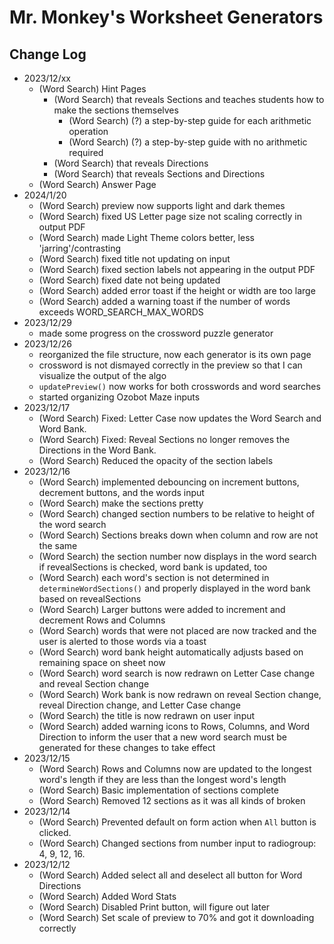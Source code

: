 # Mr. Monkey's Worksheet Generators

## Change Log
- 2023/12/xx
    - (Word Search) Hint Pages
        - (Word Search) that reveals Sections and teaches students how to make the sections themselves
            - (Word Search) (?) a step-by-step guide for each arithmetic operation
            - (Word Search) (?) a step-by-step guide with no arithmetic required
        - (Word Search) that reveals Directions
        - (Word Search) that reveals Sections and Directions
    - (Word Search) Answer Page
- 2024/1/20
    - (Word Search) preview now supports light and dark themes
    - (Word Search) fixed US Letter page size not scaling correctly in output PDF
    - (Word Search) made Light Theme colors better, less 'jarring'/contrasting
    - (Word Search) fixed title not updating on input
    - (Word Search) fixed section labels not appearing in the output PDF
    - (Word Search) fixed date not being updated
    - (Word Search) added error toast if the height or width are too large
    - (Word Search) added a warning toast if the number of words exceeds WORD_SEARCH_MAX_WORDS
- 2023/12/29
    - made some progress on the crossword puzzle generator
- 2023/12/26
    - reorganized the file structure, now each generator is its own page
    - crossword is not dismayed correctly in the preview so that I can visualize the output of the algo
    - `updatePreview()` now works for both crosswords and word searches
    - started organizing Ozobot Maze inputs
- 2023/12/17
    - (Word Search) Fixed: Letter Case now updates the Word Search and Word Bank.
    - (Word Search) Fixed: Reveal Sections no longer removes the Directions in the Word Bank.
    - (Word Search) Reduced the opacity of the section labels
- 2023/12/16
    - (Word Search) implemented debouncing on increment buttons, decrement buttons, and the words input
    - (Word Search) make the sections pretty
    - (Word Search) changed section numbers to be relative to height of the word search
    - (Word Search) Sections breaks down when column and row are not the same
    - (Word Search) the section number now displays in the word search if revealSections is checked, word bank is updated, too
    - (Word Search) each word's section is not determined in `determineWordSections()` and properly displayed in the word bank based on revealSections
    - (Word Search) Larger buttons were added to increment and decrement Rows and Columns
    - (Word Search) words that were not placed are now tracked and the user is alerted to those words via a toast
    - (Word Search) word bank height automatically adjusts based on remaining space on sheet now
    - (Word Search) word search is now redrawn on Letter Case change and reveal Section change
    - (Word Search) Work bank is now redrawn on reveal Section change, reveal Direction change, and Letter Case change
    - (Word Search) the title is now redrawn on user input
    - (Word Search) added warning icons to Rows, Columns, and Word Direction to inform the user that a new word search must be generated for these changes to take effect
- 2023/12/15
    - (Word Search) Rows and Columns now are updated to the longest word's length if they are less than the longest word's length
    - (Word Search) Basic implementation of sections complete
    - (Word Search) Removed 12 sections as it was all kinds of broken
- 2023/12/14
    - (Word Search) Prevented default on form action when `All` button is clicked.
    - (Word Search) Changed sections from number input to radiogroup: 4, 9, 12, 16. 
- 2023/12/12
    - (Word Search) Added select all and deselect all button for Word Directions
    - (Word Search) Added Word Stats
    - (Word Search) Disabled Print button, will figure out later
    - (Word Search) Set scale of preview to 70% and got it downloading correctly